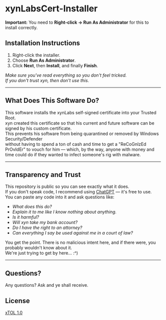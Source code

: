 # xynLabsCert-Installer

**Important:** You need to **Right-click → Run As Administrator** for this to install correctly.

## Installation Instructions

1. Right-click the installer.
2. Choose **Run As Administrator**.
3. Click **Next**, then **Install**, and finally **Finish**.

*Make sure you've read everything so you don't feel tricked.*  
*If you don't trust xyn, then don't use this.*

---

## What Does This Software Do?

This software installs the xynLabs self-signed certificate into your Trusted Root.  
xyn created this certificate so that his current and future software can be signed by his custom certificate.  
This prevents his software from being quarantined or removed by Windows Security/Defender  
without having to spend a ton of cash and time to get a "ReCoGnIzEd PrOvIdEr" to vouch for him — which, by the way, anyone with money and time could do if they wanted to infect someone's rig with malware.

---

## Transparency and Trust

This repository is public so you can see exactly what it does.  
If you don't speak code, I recommend using [ChatGPT](https://chatgpt.com/) — it's free to use.  
You can paste any code into it and ask questions like:

- *What does this do?*
- *Explain it to me like I know nothing about anything.*
- *Is it harmful?*
- *Will xyn take my bank account?*
- *Do I have the right to an attorney?*
- *Can everything I say be used against me in a court of law?*

You get the point. There is no malicious intent here, and if there were, you probably wouldn't know about it.  
We're just trying to get by here... :^)

---

## Questions?

Any questions? Ask and ye shall receive.

## License

[xTOL 1.0](https://github.com/xynLabs-xyn/xynLabsCert-Installer?tab=License-1-ov-file#readme)
